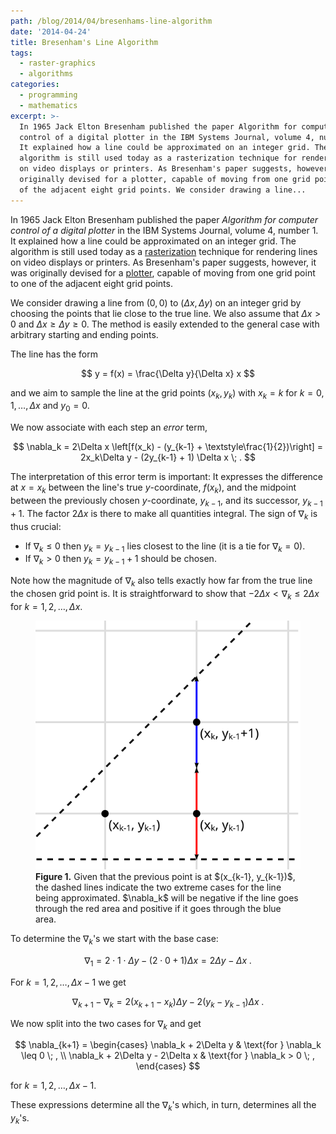 ```yaml
---
path: /blog/2014/04/bresenhams-line-algorithm
date: '2014-04-24'
title: Bresenham's Line Algorithm
tags:
  - raster-graphics
  - algorithms
categories:
  - programming
  - mathematics
excerpt: >-
  In 1965 Jack Elton Bresenham published the paper Algorithm for computer
  control of a digital plotter in the IBM Systems Journal, volume 4, number 1.
  It explained how a line could be approximated on an integer grid. The
  algorithm is still used today as a rasterization technique for rendering lines
  on video displays or printers. As Bresenham's paper suggests, however, it was
  originally devised for a plotter, capable of moving from one grid point to one
  of the adjacent eight grid points. We consider drawing a line...
---
```

In 1965 Jack Elton Bresenham published the paper *Algorithm for computer control of a digital
plotter* in the IBM Systems Journal, volume&nbsp;4, number&nbsp;1. It explained how a line could be
approximated on an integer grid. The algorithm is still used today as a
[rasterization](http://en.wikipedia.org/wiki/Rasterisation) technique for rendering lines on video
displays or printers. As Bresenham's paper suggests, however, it was originally devised for a
[plotter](http://en.wikipedia.org/wiki/Plotter), capable of moving from one grid point to one of
the adjacent eight grid points.

We consider drawing a line from $(0, 0)$ to $(\Delta x, \Delta y)$ on an
integer grid by choosing the points that lie close to the true line. We also assume that
$\Delta x > 0$ and $\Delta x \geq \Delta y \geq 0$. The method is easily
extended to the general case with arbitrary starting and ending points.

The line has the form

$$
y = f(x) = \frac{\Delta y}{\Delta x} x
$$

and we aim to sample the line at the grid points $(x_k, y_k)$ with $x_k = k$ for $k = 0, 1, \ldots, \Delta x$ and $y_0 = 0$.

We now associate with each step an *error* term,

$$
\nabla_k = 2\Delta x \left[f(x_k) - (y_{k-1} + \textstyle\frac{1}{2})\right] = 2x_k\Delta y - (2y_{k-1} + 1) \Delta x \; .
$$

The interpretation of this error term is important: It expresses the difference at
$x = x_k$ between the line's true $y$-coordinate, $f(x_k)$, and the
midpoint between the previously chosen $y$-coordinate, $y_{k-1}$, and its
successor, $y_{k-1}+1$. The factor $2\Delta x$ is there to make all
quantities integral. The sign of $\nabla_k$ is thus crucial:

 * If $\nabla_k \leq 0$ then $y_k = y_{k-1}$ lies closest to the line (it is a tie for $\nabla_k = 0$).
 * If $\nabla_k > 0$ then $y_k = y_{k-1}+1$ should be chosen.

Note how the magnitude of $\nabla_k$ also tells exactly how far from the true line the
chosen grid point is. It is straightforward to show that $-2\Delta x < \nabla_k \leq 2\Delta x$ for $k = 1, 2, \ldots, \Delta x$.

<figure>
  <img src="/media/bresenham.svg" alt="">
  <figcaption><strong>Figure 1.</strong> Given that the previous point is at $(x_{k-1}, y_{k-1})$,
    the dashed lines indicate the two extreme cases for the line being approximated. $\nabla_k$
    will be negative if the line goes through the red area and positive if it goes through the blue
    area.</figcaption>
</figure>

To determine the $\nabla_k$'s we start with the base case:

$$
\nabla_1 = 2\cdot 1\cdot \Delta y - (2\cdot 0 + 1) \Delta x = 2\Delta y - \Delta x \; .
$$

For $k=1, 2, \ldots, \Delta x - 1$ we get

$$
\nabla_{k+1} - \nabla_k = 2(x_{k+1}-x_k)\Delta y - 2(y_k-y_{k-1})\Delta x \; .
$$

We now split into the two cases for $\nabla_k$ and get

$$
\nabla_{k+1} = \begin{cases} \nabla_k + 2\Delta y & \text{for } \nabla_k \leq 0 \; , \\ \nabla_k + 2\Delta y - 2\Delta x & \text{for } \nabla_k > 0 \; , \end{cases}
$$

for $k=1, 2, \ldots, \Delta x - 1$.

These expressions determine all the $\nabla_k$'s which, in turn, determines all the $y_k$'s.
